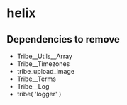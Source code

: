# helix

## Dependencies to remove

* Tribe__Utils__Array
* Tribe__Timezones
* tribe_upload_image
* Tribe__Terms
* Tribe__Log
* tribe( 'logger' )
